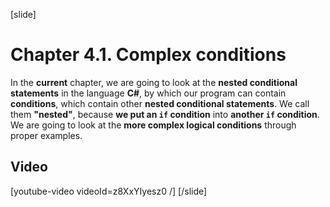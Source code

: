 [slide]
# Chapter 4.1. Complex conditions

In the **current** chapter, we are going to look at the **nested conditional statements** in the language **C#**, by which our program can contain **conditions**, which contain other **nested conditional statements**. We call them **"nested"**, because **we put an `if` condition** into **another `if` condition**. We are going to look at the **more complex logical conditions** through proper examples.

## Video

[youtube-video videoId=z8XxYIyesz0 /]
[/slide]